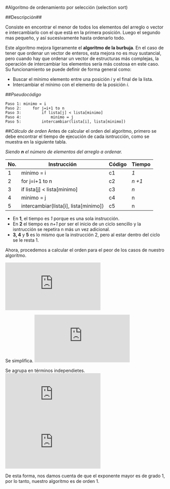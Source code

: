 #Algoritmo de ordenamiento por selección (selection sort)

##Descripción##

Consiste en encontrar el menor de todos los elementos del arreglo o vector e intercambiarlo con el que está en la primera posición. Luego el segundo mas pequeño, y así sucesivamente hasta ordenarlo todo.

Este algoritmo mejora ligeramente el __algoritmo de la burbuja__. En el caso de tener que ordenar un vector de enteros, esta mejora no es muy sustancial, pero cuando hay que ordenar un vector de estructuras más complejas, la operación de intercambiar los elementos sería más costosa en este caso. Su funcionamiento se puede definir de forma general como:

* Buscar el mínimo elemento entre una posición _i_ y el final de la lista.
* Intercambiar el mínimo con el elemento de la posición _i_.

##*Pseudocódigo*

	Paso 1: minimo = i
	Paso 2:		for j=i+1 to n
	Paso 3:			if lista[j] < lista[minimo]
	Paso 4:				minimo = j 
	Paso 5:			intercambiar(lista[i], lista[minimo])

##*Cálculo de orden* 
Antes de calcular el orden del algoritmo, primero se debe encontrar el tiempo de ejecución de cada isntrucción, como se muestra en la siguiente tabla.

_Siendo __n__ el número de elementos del arreglo a ordenar._

No. | Instrucción | Código | Tiempo
-|--------------------|-------------------------|-----------------------------
1 |minimo = i| c1|_1_
2 | for j=i+1 to n | c2| _n +1_
3 | if lista[j] < lista[minimo] | c3| _n_
4 | minimo = j  | c4|  n
5 | intercambiar(lista[i], lista[minimo]) | c5| n


* En __1__, el tiempo es _1_  porque es una sola instrucción.
* En __2__ el tiempo es _n+1_ por ser el inicio de un ciclo sencillo y la isntrucción se repetira n más un vez adicional.
* __3, 4__ y __5__ es lo mismo que la instrucción 2, pero al estar dentro del ciclo se le resta 1.

Ahora, procedemos a calcular el orden para el peor de los casos de nuestro algoritmo.

![ec1](http://www.sciweavers.org/tex2img.php?eq=T%28x%29%20%3D%20%20%20c_%7B1%7D%20%2B%20%20c_%7B2%7D%28n%2B1%29%20%2B%20%20c_%7B3%7Dn%20%2B%20c_%7B4%7Dn%20%2B%20c_%7B5%7Dn&bc=White&fc=Black&im=jpg&fs=12&ff=arev&edit=0) 

Se simplifica.
![ec2](http://www.sciweavers.org/tex2img.php?eq=T%28x%29%20%3D%20%20%20c_%7B1%7D%20%2B%20%20c_%7B2%7Dn%20%2B%20c_%7B2%7D%20%2B%20%20c_%7B3%7Dn%20%2B%20c_%7B4%7Dn%20%2B%20c_%7B5%7Dn&bc=White&fc=Black&im=jpg&fs=12&ff=arev&edit=0) 

Se agrupa en términos independietes.
![ec3](http://www.sciweavers.org/tex2img.php?eq=T%28x%29%20%3D%20c_%7B2%7Dn%20%20%2B%20%20c_%7B3%7Dn%20%2B%20c_%7B4%7Dn%20%2B%20c_%7B5%7Dn%20%2B%20c_%7B1%7D%20%2B%20c_%7B2%7D&bc=White&fc=Black&im=jpg&fs=12&ff=arev&edit=0) 
![ec4](http://www.sciweavers.org/tex2img.php?eq=T%28x%29%20%3D%20%28c_%7B2%7D%20%20%2B%20%20c_%7B3%7D%20%2B%20c_%7B4%7D%20%2B%20c_%7B5%7D%29n%20%2B%20c_%7B1%7D%20%2B%20c_%7B2%7D&bc=White&fc=Black&im=jpg&fs=12&ff=arev&edit=0) 

De esta forma, nos damos cuenta de que el exponente mayor es de grado 1, por lo tanto, nuestro algoritmo es de orden 1.
